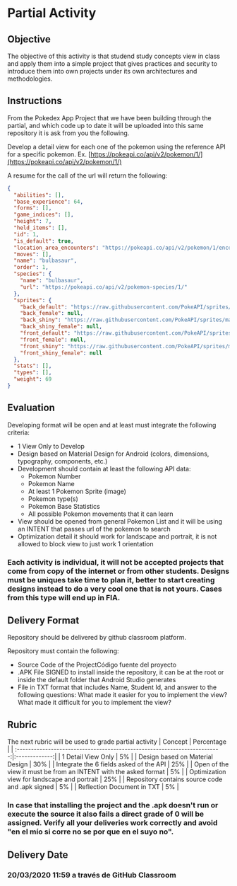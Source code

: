 # Partial Activity

## Objective

The objective of this activity is that studend study concepts view in class and apply them into a simple project that gives practices and security to introduce them into own projects under its own architectures and methodologies.

## Instructions

From the Pokedex App Project that we have been building through the partial, and which code up to date it will be uploaded into this same repository it is ask from you the following.

Develop a detail view for each one of the pokemon using the reference API for a specific pokemon. Ex. [https://pokeapi.co/api/v2/pokemon/1/](https://pokeapi.co/api/v2/pokemon/1/)

A resume for the call of the url will return the following:
```json
{
  "abilities": [],
  "base_experience": 64,
  "forms": [],
  "game_indices": [],
  "height": 7,
  "held_items": [],
  "id": 1,
  "is_default": true,
  "location_area_encounters": "https://pokeapi.co/api/v2/pokemon/1/encounters",
  "moves": [],
  "name": "bulbasaur",
  "order": 1,
  "species": {
    "name": "bulbasaur",
    "url": "https://pokeapi.co/api/v2/pokemon-species/1/"
  },
  "sprites": {
    "back_default": "https://raw.githubusercontent.com/PokeAPI/sprites/master/sprites/pokemon/back/1.png",
    "back_female": null,
    "back_shiny": "https://raw.githubusercontent.com/PokeAPI/sprites/master/sprites/pokemon/back/shiny/1.png",
    "back_shiny_female": null,
    "front_default": "https://raw.githubusercontent.com/PokeAPI/sprites/master/sprites/pokemon/1.png",
    "front_female": null,
    "front_shiny": "https://raw.githubusercontent.com/PokeAPI/sprites/master/sprites/pokemon/shiny/1.png",
    "front_shiny_female": null
  },
  "stats": [],
  "types": [],
  "weight": 69
}
```
## Evaluation

Developing format will be open and at least must integrate the following criteria:

* 1 View Only to Develop
* Design based on Material Design for Android (colors, dimensions, typography, components, etc.)
* Development should contain at least the following API data: 
	* Pokemon Number
	* Pokemon Name
	* At least 1 Pokemon Sprite (image)
	* Pokemon type(s)
	* Pokemon Base Statistics
	* All possible Pokemon movements that it can learn
* View should be opened from general Pokemon List and it will be using an INTENT that passes url of the pokemon to search
* Optimization detail it should work for landscape and portrait, it is not allowed to block view to just work 1 orientation

### Each activity is individual, it will not be accepted projects that come from copy of the internet or from other students. Designs must be uniques take time to plan it, better to start creating designs instead to do a very cool one that is not yours. Cases from this type will end up in FIA.

## Delivery Format

Repository should be delivered by github classroom platform.

Repository must contain the following:

* Source Code of the ProjectCódigo fuente del proyecto
* .APK File SIGNED to install inside the repository, it can be at the root or inside the default folder that Android Studio generates
* File in TXT format that includes Name, Student Id, and answer to the following questions: What made it easier for you to implement the view? What made it difficult for you to implement the view?

## Rubric

The next rubric will be used to grade partial activity
| Concept                                                                   | Percentage    |
| :------------------------------------------------------------------------:|:-------------:|
| 1 Detail View Only                                                        |  5%           |
| Design based on Material Design                                           | 30%           |
| Integrate the 6 fields asked of the API                                   | 25%           |
| Open of the view it must be from an INTENT with the asked format          |  5%           |
| Optimization view for landscape and portrait                              | 25%           |
| Repository contains source code and .apk signed                           |  5%           |
| Reflection Document in TXT                                                |  5%           |

### In case that installing the project and the .apk doesn't run or execute the source it also fails a direct grade of 0 will be assigned. Verify all your deliveries work correctly and avoid "en el mío si corre no se por que en el suyo no".

## Delivery Date

### 20/03/2020 11:59 a través de GitHub Classroom
